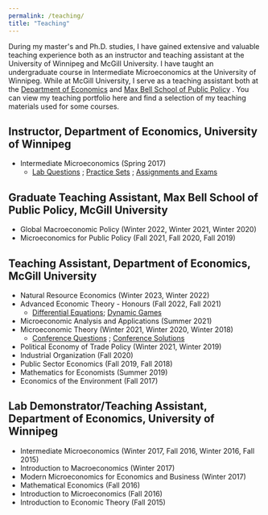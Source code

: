 ```yaml
---
permalink: /teaching/
title: "Teaching"
---
```

<!-- Google tag (gtag.js) -->
<script async src="https://www.googletagmanager.com/gtag/js?id=G-JL2ZY530JC"></script>
<script>
  window.dataLayer = window.dataLayer || [];
  function gtag(){dataLayer.push(arguments);}
  gtag('js', new Date());

  gtag('config', 'G-JL2ZY530JC');
</script>

During my master's and Ph.D. studies, I have gained extensive and valuable teaching experience both as an instructor and teaching assistant at the University of Winnipeg and McGill University. I have taught an undergraduate course in Intermediate Microeconomics at the University of Winnipeg. While at McGill University, I serve as a teaching assistant both at the [Department of Economics](https://www.mcgill.ca/economics/) and [Max Bell School of Public Policy](https://www.mcgill.ca/maxbellschool/) . You can view my teaching portfolio here and find a selection of my teaching materials used for some courses.


## Instructor, Department of Economics, University of Winnipeg
- Intermediate Microeconomics (Spring 2017)
   - [Lab Questions](https://mcgill-my.sharepoint.com/:f:/g/personal/miao_dai_mail_mcgill_ca/EpzDkB35hldCpbzWdQMgW2oBxJAAgHyaIG-d4Ds6i7lZPQ?email=miao.dai%40mcgill.ca&e=BAJoLx) ; [Practice Sets](https://mcgill-my.sharepoint.com/:f:/g/personal/miao_dai_mail_mcgill_ca/EtB1IjDG0RpLpAPz-do_3QEBwsJ1GrnoU69FOUv_rMGbtg?email=miao.dai%40mcgill.ca&e=HHp763) ; [Assignments and Exams](https://mcgill-my.sharepoint.com/:f:/g/personal/miao_dai_mail_mcgill_ca/Es0vRx3_VhZPrwu72kD4F-EBwK704A9N3yoF7jKs7_A3sQ?email=miao.dai%40mcgill.ca&e=FOugNB)
 
 
## Graduate Teaching Assistant, Max Bell School of Public Policy, McGill University
- Global Macroeconomic Policy (Winter 2022, Winter 2021, Winter 2020) 
- Microeconomics for Public Policy (Fall 2021, Fall 2020, Fall 2019) 


## Teaching Assistant, Department of Economics, McGill University
- Natural Resource Economics (Winter 2023, Winter 2022)
- Advanced Economic Theory - Honours (Fall 2022, Fall 2021)
  - [Differential Equations](/files/Teaching/Differential_equations.pdf); [Dynamic Games](/files/Teaching/Dynamic_games.pdf)
- Microeconomic Analysis and Applications (Summer 2021)
- Microeconomic Theory (Winter 2021, Winter 2020, Winter 2018)
   - [Conference Questions](https://mcgill-my.sharepoint.com/:f:/g/personal/miao_dai_mail_mcgill_ca/EkOND73Aa6tMt219KkRR5I8BMfotaLQsdfNDP0Pk_nXUxw?email=miao.dai%40mcgill.ca&e=ux8a2T) ; [Conference Solutions](https://mcgill-my.sharepoint.com/:f:/g/personal/miao_dai_mail_mcgill_ca/EsIwpvMWo1FOneHNgGeqyEQB_bq2WN53WU06pVixPZsEPw?email=miao.dai%40mcgill.ca&e=iT5RuE)
- Political Economy of Trade Policy (Winter 2021, Winter 2019)
- Industrial Organization (Fall 2020)
- Public Sector Economics (Fall 2019, Fall 2018)
- Mathematics for Economists (Summer 2019)
- Economics of the Environment (Fall 2017)


## Lab Demonstrator/Teaching Assistant, Department of Economics, University of Winnipeg
- Intermediate Microeconomics (Winter 2017, Fall 2016, Winter 2016, Fall 2015)
- Introduction to Macroeconomics (Winter 2017)
- Modern Microeconomics for Economics and Business (Winter 2017)
- Mathematical Economics (Fall 2016)
- Introduction to Microeconomics (Fall 2016)
- Introduction to Economic Theory (Fall 2015)



